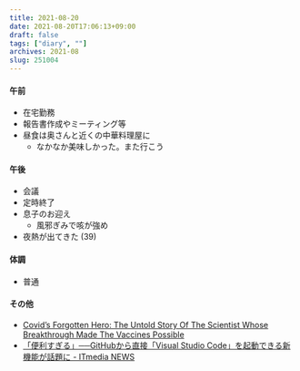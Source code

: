 ```yaml
---
title: 2021-08-20
date: 2021-08-20T17:06:13+09:00
draft: false
tags: ["diary", ""]
archives: 2021-08
slug: 251004
---
```

#### 午前
- 在宅勤務
- 報告書作成やミーティング等
- 昼食は奥さんと近くの中華料理屋に
  - なかなか美味しかった。また行こう
#### 午後
- 会議
- 定時終了
- 息子のお迎え
  - 風邪ぎみで咳が強め
- 夜熱が出てきた (39)
#### 体調
- 普通
#### その他
- [Covid’s Forgotten Hero: The Untold Story Of The Scientist Whose Breakthrough Made The Vaccines Possible](https://www.forbes.com/sites/nathanvardi/2021/08/17/covids-forgotten-hero-the-untold-story-of-the-scientist-whose-breakthrough-made-the-vaccines-possible/?sh=4f1baf02354f)
- [「便利すぎる」──GitHubから直接「Visual Studio Code」を起動できる新機能が話題に - ITmedia NEWS](https://www.itmedia.co.jp/news/articles/2108/12/news145.html)
